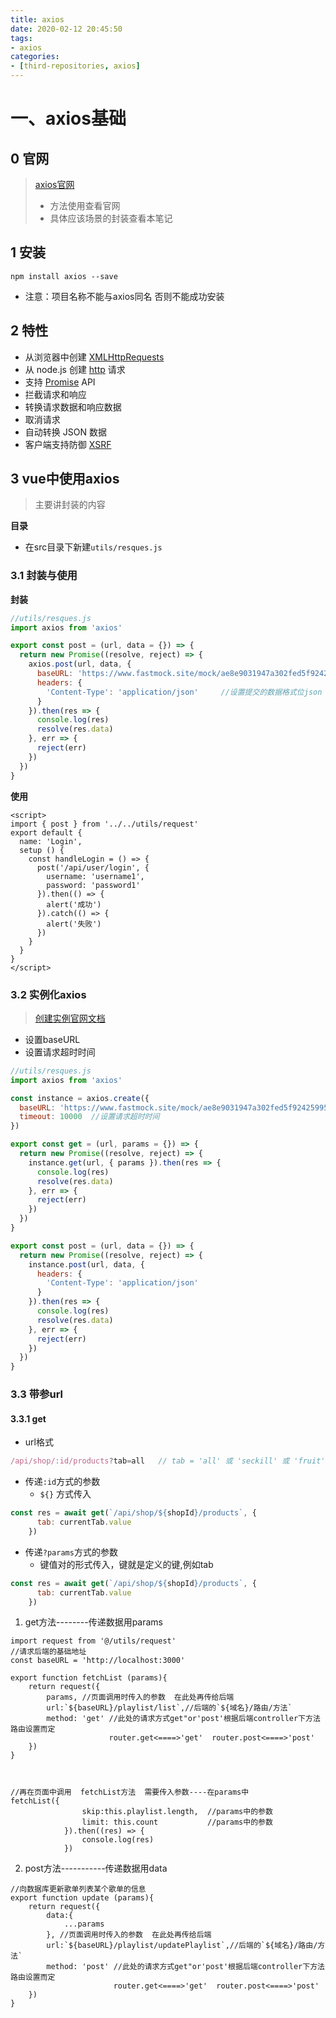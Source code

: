 ```yaml
---
title: axios
date: 2020-02-12 20:45:50
tags:
- axios
categories:
- [third-repositories, axios]
---
```


#  一、axios基础

##  0 官网 

> [axios官网]( http://www.axios-js.com/zh-cn/ )
>
> *  方法使用查看官网
> * 具体应该场景的封装查看本笔记



##  1 安装

```
npm install axios --save
```

* 注意：项目名称不能与axios同名  否则不能成功安装

## 2 特性

- 从浏览器中创建 [XMLHttpRequests](https://developer.mozilla.org/en-US/docs/Web/API/XMLHttpRequest)
- 从 node.js 创建 [http](http://nodejs.org/api/http.html) 请求
- 支持 [Promise](https://developer.mozilla.org/en-US/docs/Web/JavaScript/Reference/Global_Objects/Promise) API
- 拦截请求和响应
- 转换请求数据和响应数据
- 取消请求
- 自动转换 JSON 数据
- 客户端支持防御 [XSRF](http://en.wikipedia.org/wiki/Cross-site_request_forgery)

##  3 vue中使用axios

> 主要讲封装的内容

**目录**

* 在src目录下新建`utils/resques.js`

###  3.1 封装与使用

**封装**

```js
//utils/resques.js
import axios from 'axios'

export const post = (url, data = {}) => {
  return new Promise((resolve, reject) => {
    axios.post(url, data, {
      baseURL: 'https://www.fastmock.site/mock/ae8e9031947a302fed5f92425995aa19/jd',  //设置基础地址
      headers: {
        'Content-Type': 'application/json'     //设置提交的数据格式位json
      }
    }).then(res => {
      console.log(res)
      resolve(res.data)
    }, err => {
      reject(err)
    })
  })
}

```

**使用**

```vue
<script>
import { post } from '../../utils/request'
export default {
  name: 'Login',
  setup () {
    const handleLogin = () => {
      post('/api/user/login', {
        username: 'username1',
        password: 'password1'
      }).then(() => {
        alert('成功')
      }).catch(() => {
        alert('失败')
      })
    }
  }
}
</script>
```

###  3.2 实例化axios

> [创建实例官网文档](http://www.axios-js.com/zh-cn/docs/#%E5%88%9B%E5%BB%BA%E5%AE%9E%E4%BE%8B)

* 设置baseURL
* 设置请求超时时间

```js
//utils/resques.js
import axios from 'axios'

const instance = axios.create({
  baseURL: 'https://www.fastmock.site/mock/ae8e9031947a302fed5f92425995aa19/jd', //设置baseURL
  timeout: 10000  //设置请求超时时间
})

export const get = (url, params = {}) => {
  return new Promise((resolve, reject) => {
    instance.get(url, { params }).then(res => {
      console.log(res)
      resolve(res.data)
    }, err => {
      reject(err)
    })
  })
}

export const post = (url, data = {}) => {
  return new Promise((resolve, reject) => {
    instance.post(url, data, {
      headers: {
        'Content-Type': 'application/json'
      }
    }).then(res => {
      console.log(res)
      resolve(res.data)
    }, err => {
      reject(err)
    })
  })
}
```

###  3.3 带参url

####  3.3.1 get

* url格式

```js
/api/shop/:id/products?tab=all   // tab = 'all' 或 'seckill' 或 'fruit'  id = 页数
```

* 传递`:id`方式的参数
  * `${}` 方式传入


```js
const res = await get(`/api/shop/${shopId}/products`, {
      tab: currentTab.value
    })
```

* 传递`?params`方式的参数
  * 键值对的形式传入，键就是定义的键,例如tab


```js
const res = await get(`/api/shop/${shopId}/products`, {
      tab: currentTab.value
    })
```





1. get方法--------传递数据用params

```
import request from '@/utils/request'
//请求后端的基础地址
const baseURL = 'http://localhost:3000'

export function fetchList (params){
    return request({
        params, //页面调用时传入的参数  在此处再传给后端
        url:`${baseURL}/playlist/list`,//后端的`${域名}/路由/方法`
        method: 'get' //此处的请求方式get"or'post'根据后端controller下方法路由设置而定    
                      router.get<====>'get'  router.post<====>'post'
    })
}



//再在页面中调用  fetchList方法  需要传入参数----在params中
fetchList({
                skip:this.playlist.length,  //params中的参数
                limit: this.count           //params中的参数
            }).then((res) => {
                console.log(res)
            })
```

2. post方法-----------传递数据用data

```
//向数据库更新歌单列表某个歌单的信息
export function update (params){
    return request({
        data:{
            ...params
        }, //页面调用时传入的参数  在此处再传给后端
        url:`${baseURL}/playlist/updatePlaylist`,//后端的`${域名}/路由/方法`
        method: 'post' //此处的请求方式get"or'post'根据后端controller下方法路由设置而定  
                       router.get<====>'get'  router.post<====>'post'
    })
}
```

